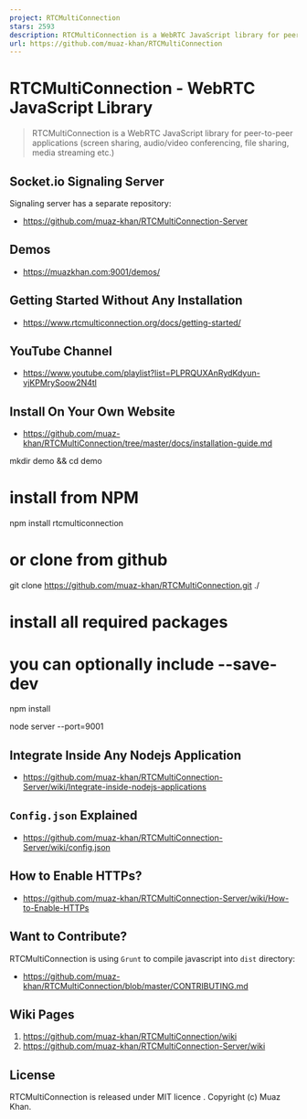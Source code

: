 ```yaml
---
project: RTCMultiConnection
stars: 2593
description: RTCMultiConnection is a WebRTC JavaScript library for peer-to-peer applications (screen sharing, audio/video conferencing, file sharing, media streaming etc.)
url: https://github.com/muaz-khan/RTCMultiConnection
---
```


RTCMultiConnection - WebRTC JavaScript Library
==============================================

> RTCMultiConnection is a WebRTC JavaScript library for peer-to-peer applications (screen sharing, audio/video conferencing, file sharing, media streaming etc.)

Socket.io Signaling Server
--------------------------

Signaling server has a separate repository:

-   https://github.com/muaz-khan/RTCMultiConnection-Server

Demos
-----

-   https://muazkhan.com:9001/demos/

Getting Started Without Any Installation
----------------------------------------

-   https://www.rtcmulticonnection.org/docs/getting-started/

YouTube Channel
---------------

-   https://www.youtube.com/playlist?list=PLPRQUXAnRydKdyun-vjKPMrySoow2N4tl

Install On Your Own Website
---------------------------

-   https://github.com/muaz-khan/RTCMultiConnection/tree/master/docs/installation-guide.md

mkdir demo && cd demo

# install from NPM
npm install rtcmulticonnection

# or clone from github
git clone https://github.com/muaz-khan/RTCMultiConnection.git ./

# install all required packages
# you can optionally include --save-dev
npm install

node server --port=9001

Integrate Inside Any Nodejs Application
---------------------------------------

-   https://github.com/muaz-khan/RTCMultiConnection-Server/wiki/Integrate-inside-nodejs-applications

`Config.json` Explained
-----------------------

-   https://github.com/muaz-khan/RTCMultiConnection-Server/wiki/config.json

How to Enable HTTPs?
--------------------

-   https://github.com/muaz-khan/RTCMultiConnection-Server/wiki/How-to-Enable-HTTPs

Want to Contribute?
-------------------

RTCMultiConnection is using `Grunt` to compile javascript into `dist` directory:

-   https://github.com/muaz-khan/RTCMultiConnection/blob/master/CONTRIBUTING.md

Wiki Pages
----------

1.  https://github.com/muaz-khan/RTCMultiConnection/wiki
2.  https://github.com/muaz-khan/RTCMultiConnection-Server/wiki

License
-------

RTCMultiConnection is released under MIT licence . Copyright (c) Muaz Khan.
